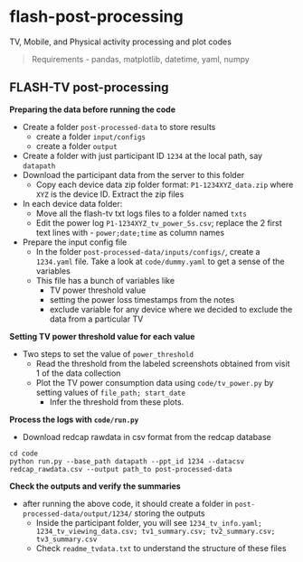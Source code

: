 # flash-post-processing
TV, Mobile, and Physical activity processing and plot codes
> Requirements - pandas, matplotlib, datetime, yaml, numpy

## FLASH-TV post-processing 
**Preparing the data before running the code**
 - Create a folder `post-processed-data` to store results
   - create a folder `input/configs`
   - create a folder `output`
 - Create a folder with just participant ID `1234` at the local path, say `datapath`
 - Download the participant data from the server to this folder
   - Copy each device data zip folder format: `P1-1234XYZ_data.zip` where `XYZ` is the device ID. Extract the zip files
 - In each device data folder:
   - Move all the flash-tv txt logs files to a folder named `txts`
   - Edit the power log `P1-1234XYZ_tv_power_5s.csv`; replace the 2 first text lines with - `power;date;time` as column names
 - Prepare the input config file
   - In the folder `post-processed-data/inputs/configs/`, create a `1234.yaml` file. Take a look at `code/dummy.yaml` to get a sense of the variables
   - This file has a bunch of variables like
     - TV power threshold value
     - setting the power loss timestamps from the notes
     - exclude variable for any device where we decided to exclude the data from a particular TV        

**Setting TV power threshold value for each value**
 - Two steps to set the value of `power_threshold`
    - Read the threshold from the labeled screenshots obtained from visit 1 of the data collection
    - Plot the TV power consumption data using `code/tv_power.py` by setting values of `file_path; start_date`
       - Infer the threshold from these plots.

**Process the logs with `code/run.py`**
 - Download redcap rawdata in csv format from the redcap database
 ```
 cd code
 python run.py --base_path datapath --ppt_id 1234 --datacsv redcap_rawdata.csv --output path_to post-processed-data
 ```

**Check the outputs and verify the summaries**
 - after running the above code, it should create a folder in `post-processed-data/output/1234/` storing the outputs
    - Inside the participant folder, you will see `1234_tv_info.yaml; 1234_tv_viewing_data.csv; tv1_summary.csv; tv2_summary.csv; tv3_summary.csv`
    - Check `readme_tvdata.txt` to understand the structure of these files
